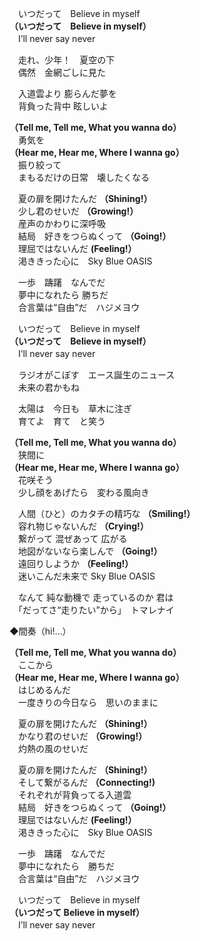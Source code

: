 　いつだって　Believe in myself  
**（いつだって　Believe in myself）**   
　I’ll never say never

　走れ、少年！　夏空の下  
　偶然　金網ごしに見た

　入道雲より 膨らんだ夢を  
　背負った背中 眩しいよ

**（Tell me, Tell me, What you wanna do）**  
　勇気を  
**（Hear me, Hear me, Where I wanna go）**  
　振り絞って  
　まもるだけの日常　壊したくなる

　夏の扉を開けたんだ **（Shining!）**  
　少し君のせいだ **（Growing!）**  
　産声のかわりに深呼吸  
　結局　好きをつらぬくって **（Going!）**  
　理屈ではないんだ **(Feeling!）**  
　渇ききった心に　Sky Blue OASIS

　一歩　躊躇　なんでだ  
　夢中になれたら 勝ちだ  
　合言葉は“自由”だ　ハジメヨウ

　いつだって　Believe in myself  
**（いつだって　Believe in myself）**  
　I’ll never say never

　ラジオがこぼす　エース誕生のニュース  
　未来の君かもね

　太陽は　今日も　草木に注ぎ  
　育てよ　育て　と笑う

**（Tell me, Tell me, What you wanna do）**  
　狭間に  
**（Hear me, Hear me, Where I wanna go）**  
　花咲そう  
　少し顔をあげたら　変わる風向き

　人間（ひと）のカタチの精巧な **（Smiling!）**  
　容れ物じゃないんだ **（Crying!）**  
　繋がって 混ぜあって 広がる  
　地図がないなら楽しんで **（Going!）**  
　遠回りしようか **（Feeling!）**  
　迷いこんだ未来で Sky Blue OASIS

　なんて 純な動機で 走っているのか 君は  
　「だってさ“走りたい”から」　トマレナイ

◆間奏（hi!…）

**（Tell me, Tell me, What you wanna do）**  
　ここから  
**（Hear me, Hear me, Where I wanna go）**  
　はじめるんだ  
　一度きりの今日なら　思いのままに

　夏の扉を開けたんだ **（Shining!）**  
　かなり君のせいだ **（Growing!）**  
　灼熱の風のせいだ

　夏の扉を開けたんだ **（Shining!）**  
　そして繋がるんだ **（Connecting!)**  
　それぞれが背負ってる入道雲  
　結局　好きをつらぬくって **（Going!）**  
　理屈ではないんだ **(Feeling!）**  
　渇ききった心に　Sky Blue OASIS

　一歩　躊躇　なんでだ  
　夢中になれたら　勝ちだ  
　合言葉は“自由”だ　ハジメヨウ

　いつだって　Believe in myself  
**（いつだって Believe in myself）**  
　I’ll never say never  
